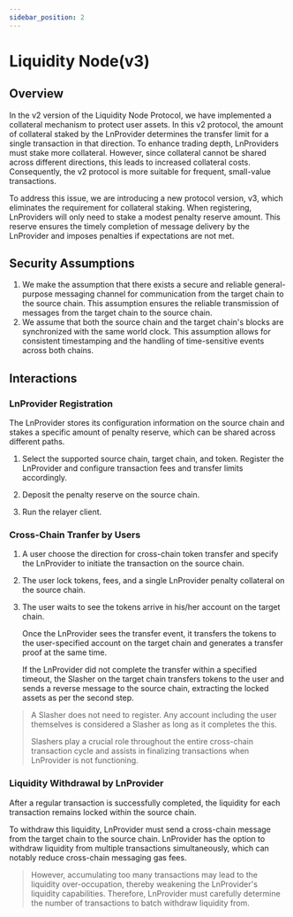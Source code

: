 ```yaml
---
sidebar_position: 2
---
```


# Liquidity Node(v3)

## Overview

In the v2 version of the Liquidity Node Protocol, we have implemented a collateral mechanism to protect user assets. In this v2 protocol, the amount of collateral staked by the LnProvider determines the transfer limit for a single transaction in that direction. To enhance trading depth, LnProviders must stake more collateral. However, since collateral cannot be shared across different directions, this leads to increased collateral costs. Consequently, the v2 protocol is more suitable for frequent, small-value transactions.

To address this issue, we are introducing a new protocol version, v3, which eliminates the requirement for collateral staking. When registering, LnProviders will only need to stake a modest penalty reserve amount. This reserve ensures the timely completion of message delivery by the LnProvider and imposes penalties if expectations are not met.

## Security Assumptions

1. We make the assumption that there exists a secure and reliable general-purpose messaging channel for communication from the target chain to the source chain. This assumption ensures the reliable transmission of messages from the target chain to the source chain.
2. We assume that both the source chain and the target chain's blocks are synchronized with the same world clock. This assumption allows for consistent timestamping and the handling of time-sensitive events across both chains.

## Interactions

### LnProvider Registration

The LnProvider stores its configuration information on the source chain and stakes a specific amount of penalty reserve, which can be shared across different paths.

1. Select the supported source chain, target chain, and token. Register the LnProvider and configure transaction fees and transfer limits accordingly.

2. Deposit the penalty reserve on the source chain.

3. Run the relayer client.

### Cross-Chain Tranfer by Users

1. A user choose the direction for cross-chain token transfer and specify the LnProvider to initiate the transaction on the source chain.

2. The user lock tokens, fees, and a single LnProvider penalty collateral on the source chain.

3. The user waits to see the tokens arrive in his/her account on the target chain.

   Once the LnProvider sees the transfer event, it transfers the tokens to the user-specified account on the target chain and generates a transfer proof at the same time.

   If the LnProvider did not complete the transfer within a specified timeout, the Slasher on the target chain transfers tokens to the user and sends a reverse message to the source chain, extracting the locked assets as per the second step.

> A Slasher does not need to register. Any account including the user themselves is considered a Slasher as long as it completes the this.
>
> Slashers play a crucial role throughout the entire cross-chain transaction cycle and assists in finalizing transactions when LnProvider is not functioning.

### Liquidity Withdrawal by LnProvider

After a regular transaction is successfully completed, the liquidity for each transaction remains locked within the source chain.

To withdraw this liquidity, LnProvider must send a cross-chain message from the target chain to the source chain. LnProvider has the option to withdraw liquidity from multiple transactions simultaneously, which can notably reduce cross-chain messaging gas fees.

> However, accumulating too many transactions may lead to the liquidity over-occupation, thereby weakening the LnProvider's liquidity capabilities. Therefore, LnProvider must carefully determine the number of transactions to batch withdraw liquidity from.
